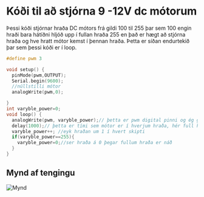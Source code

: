 # Kóði til að stjórna 9 -12V dc mótorum
Þessi kóði stjórnar hraða DC mótors frá gildi 100 til 255 þar sem 100 engin hraði bara hátíðni hljóð
upp í fullan hraða 255 en það er hægt að stjórna hraða og hve hratt mótor kemst í þennan hraða.
Þetta er síðan endurtekið þar sem þessi kóði er í loop.
``` C
#define pwm 3

void setup() {
  pinMode(pwm,OUTPUT);
  Serial.begin(9600);
  //núllstilli mótor
  analogWrite(pwm,0);

}
int varyble_power=0;
void loop() {
  analogWrite(pwm, varyble_power);// þetta er pwm digital pinni og ég get því sett analogWrite() til að stjórna hraða.
  delay(1000);// þetta er tími sem mótor er í hverjum hraða, hér full hægt :-)
  varyble_power++; //eyk hraðan um 1 í hvert skipti
  if(varyble_power==255){
    varyble_power=0;//ser hraða á 0 þegar fullum hraða er náð
  }
}
```
## Mynd af tengingu
![Mynd](https://github.com/eirben/VESM1/blob/master/d%C3%A6mi/9V_DC_motor_tip120.png)
